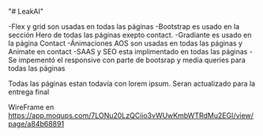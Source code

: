 "# LeakAI" 

-Flex y grid son usadas en todas las páginas
-Bootstrap es usado en la sección Hero de todas las páginas exepto contact.
-Gradiante es usado en la página Contact
-Ánimaciones AOS son usadas en todas las páginas y Animate en contact
-SAAS y SEO esta implimentado en todas las páginas
-Se impementó el responsive con parte de bootsrap y media queries para todas las páginas

Todas las páginas estan todavía con lorem ipsum. Seran actualizado para la entrega final

WireFrame en 
https://app.moqups.com/7LONu20LzQCiio3vWUwKmbWTRdMu2EGI/view/page/a84b68891